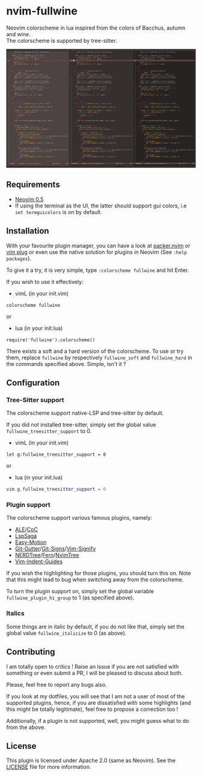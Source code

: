 # nvim-fullwine
Neovim colorscheme in lua inspired from the colors of Bacchus, autumn and wine.  
The colorscheme is supported by tree-sitter.

![fullwine](https://github.com/lmenou/nvim-fullwine/blob/master/examples/example_fullwine.png)

## Requirements
- [Neovim 0.5](https://github.com/neovim/neovim)  
- If using the terminal as the UI, the latter should support gui colors, i.e `set
  termguicolors` is on by default.

## Installation 
With your favourite plugin manager, you can have a look at
[packer.nvim](https://github.com/wbthomason/packer.nvim) or [vim
plug](https://github.com/junegunn/vim-plug) or even use the native solution
for plugins in Neovim (See `:help packages`).  

To give it a try, it is very simple, type `:colorscheme fullwine` and hit
Enter.  

If you wish to use it effectively:  
- vimL (in your init.vim)  
```vim
colorscheme fullwine
```
or  

- lua (in your init.lua)
```
require('fullwine').colorscheme()
```

There exists a soft and a hard version of the colorscheme. To use or try them,
replace `fullwine` by respectively `fullwine_soft` and `fullwine_hard` in the
commands specified above. Simple, isn't it ?

## Configuration

### Tree-Sitter support
The colorscheme support native-LSP and tree-sitter by default.

If you did not installed tree-sitter, simply set the global value
`fullwine_treesitter_support` to 0.  
- vimL (in your init.vim)
```vim
let g:fullwine_treesitter_support = 0
```
or  

- lua (in your init.lua)
```lua
vim.g.fullwine_treesitter_support = 0
```

### Plugin support

The colorscheme support various famous plugins, namely:
- [ALE](https://github.com/dense-analysis/ale)/[CoC](https://github.com/neoclide/coc.nvim)
- [LspSaga](https://github.com/glepnir/lspsaga.nvim)
- [Easy-Motion](https://github.com/easymotion/vim-easymotion)
- [Git-Gutter](https://github.com/emacsorphanage/git-gutter)/[Git-Signs](https://github.com/lewis6991/gitsigns.nvim)/[Vim-Signify](https://github.com/mhinz/vim-signify)
- [NERDTree](https://github.com/preservim/nerdtree)/[Fern](https://github.com/lambdalisue/fern.vim)/[NvimTree](https://github.com/kyazdani42/nvim-tree.lua)
- [Vim-Indent-Guides](https://github.com/nathanaelkane/vim-indent-guides)

If you wish the highlighting for those plugins, you should turn this on. Note
that this might lead to bug when switching away from the colorscheme.

To turn the plugin support on, simply set the global variable
`fullwine_plugin_hi_group` to 1 (as specified above).

### Italics
Some things are in italic by default, if you do not like that, simply set the
global value `fullwine_italicize` to 0 (as above).

## Contributing
I am totally open to critics ! Raise an issue if you are not satisfied with
something or even submit a PR, I will be pleased to discuss about both.

Please, feel free to report any bugs also.

If you look at my dotfiles, you will see that I am not a user of most of the
supported plugins, hence, if you are dissatisfied with some highlights (and
this might be totally legitimate), feel free to propose a correction too !

Additionally, if a plugin is not supported, well, you might guess what to do
from the above.

## License 
This plugin is licensed under Apache 2.0 (same as Neovim). See the
[LICENSE](https://github.com/lmenou/nvim-fullwine/blob/master/LICENSE) file
for more information.
